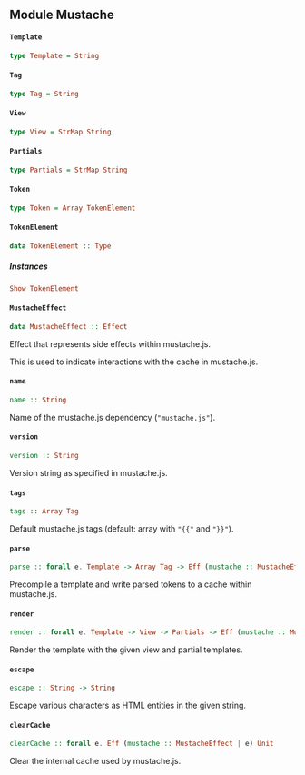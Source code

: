 ## Module Mustache

#### `Template`

``` purescript
type Template = String
```

#### `Tag`

``` purescript
type Tag = String
```

#### `View`

``` purescript
type View = StrMap String
```

#### `Partials`

``` purescript
type Partials = StrMap String
```

#### `Token`

``` purescript
type Token = Array TokenElement
```

#### `TokenElement`

``` purescript
data TokenElement :: Type
```

##### Instances
``` purescript
Show TokenElement
```

#### `MustacheEffect`

``` purescript
data MustacheEffect :: Effect
```

Effect that represents side effects within mustache.js.

This is used to indicate interactions with the cache in mustache.js.

#### `name`

``` purescript
name :: String
```

Name of the mustache.js dependency (`"mustache.js"`).

#### `version`

``` purescript
version :: String
```

Version string as specified in mustache.js.

#### `tags`

``` purescript
tags :: Array Tag
```

Default mustache.js tags (default: array with `"{{"` and `"}}"`).

#### `parse`

``` purescript
parse :: forall e. Template -> Array Tag -> Eff (mustache :: MustacheEffect | e) (Array Token)
```

Precompile a template and write parsed tokens to a cache within mustache.js.

#### `render`

``` purescript
render :: forall e. Template -> View -> Partials -> Eff (mustache :: MustacheEffect | e) String
```

Render the template with the given view and partial templates.

#### `escape`

``` purescript
escape :: String -> String
```

Escape various characters as HTML entities in the given string.

#### `clearCache`

``` purescript
clearCache :: forall e. Eff (mustache :: MustacheEffect | e) Unit
```

Clear the internal cache used by mustache.js.


